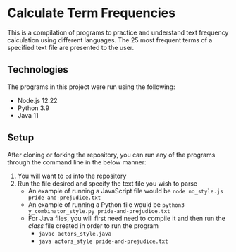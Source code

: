 # Calculate Term Frequencies
This is a compilation of programs to practice and understand text frequency calculation using different languages. The 25 most frequent terms of a specified text file are presented to the user.

## Technologies
The programs in this project were run using the following:
* Node.js 12.22
* Python 3.9
* Java 11

## Setup
After cloning or forking the repository, you can run any of the programs through the command line in the below manner:
1. You will want to `cd` into the repository
2. Run the file desired and specify the text file you wish to parse
   - An example of running a JavaScript file would be `node no_style.js pride-and-prejudice.txt`
   - An example of running a Python file would be `python3 y_combinator_style.py pride-and-prejudice.txt`
   - For Java files, you will first need need to compile it and then run the *class* file created in order to run the program
      - `javac actors_style.java`
      - `java actors_style pride-and-prejudice.txt`
